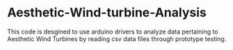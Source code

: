 # Aesthetic-Wind-turbine-Analysis
This code is desgined to use arduino drivers to analyze data pertaining to Aesthetic Wind Turbines 
by reading csv data files through prototype testing. 
